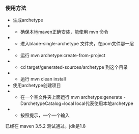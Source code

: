 ### 使用方法
* 生成archetype
* * 确保本地maven正确安装，能使用 mvn 命令
* * 进入blade-single-archetype 文件夹，在pom文件那一层
* * 运行 mvn archetype:create-from-project
* * cd target/generated-sources/archetype 到这个目录
* * 运行 mvn clean install
* 使用archetype创建项目
* * 在一个空文件夹上面运行 mvn archetype:generate -DarchetypeCatalog=local local代表使用本地archetype
* * 按照提示，一个一个输入

已经在 maven 3.5.2 测试通过。jdk是1.8